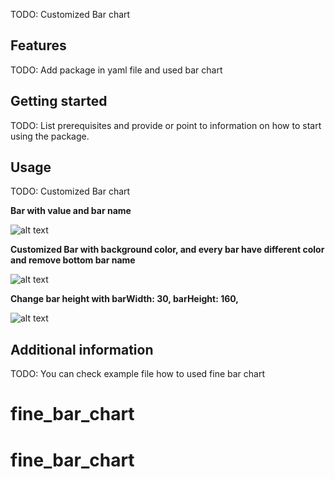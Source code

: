 <!-- 
This README describes the package. If you publish this package to pub.dev,
this README's contents appear on the landing page for your package.

For information about how to write a good package README, see the guide for
[writing package pages](https://dart.dev/guides/libraries/writing-package-pages). 

For general information about developing packages, see the Dart guide for
[creating packages](https://dart.dev/guides/libraries/create-library-packages)
and the Flutter guide for
[developing packages and plugins](https://flutter.dev/developing-packages). 
-->

TODO: Customized Bar chart

## Features
TODO: Add package in yaml file and used bar chart




## Getting started

TODO: List prerequisites and provide or point to information on how to
start using the package.

## Usage

TODO: Customized Bar chart

**Bar with value and bar name**

![alt text](https://github.com/porasMr/fine_bar_chart/blob/master/Simulator%20Screen%20Shot%20-%20iPhone%2011%20Pro%20-%202022-06-30%20at%2015.35.56.png)



**Customized Bar with background color, and every bar have  different color and remove bottom bar name**

![alt text](https://github.com/porasMr/fine_bar_chart/blob/master/Simulator%20Screen%20Shot%20-%20iPhone%2011%20Pro%20-%202022-06-30%20at%2018.14.56.png)





**Change bar height with barWidth: 30, barHeight: 160,**

![alt text](https://github.com/porasMr/fine_bar_chart/blob/master/Simulator%20Screen%20Shot%20-%20iPhone%2011%20Pro%20-%202022-06-30%20at%2021.10.49.png)


## Additional information

TODO: You can check example file how to used fine bar chart

# fine_bar_chart
# fine_bar_chart
